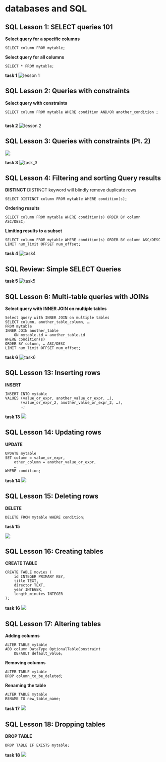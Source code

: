 # databases and SQL



## SQL Lesson 1: SELECT queries 101


**Select query for a specific columns**
```
SELECT column FROM mytable;
```
**Select query for all columns**
```
SELECT * FROM mytable;
```
**task 1**
![lesson 1](./img/1.png)


## SQL Lesson 2: Queries with constraints

**Select query with constraints**
```
SELECT column FROM mytable WHERE condition AND/OR another_condition ;
   
```

**task 2**
![lesson 2](./img/2.png)

## SQL Lesson 3: Queries with constraints (Pt. 2)

![](./img/3.png)


**task 3**
![task_3](./img/TASK%203.png)

## SQL Lesson 4: Filtering and sorting Query results

**DISTINCT**
DISTINCT keyword will blindly remove duplicate rows

```
SELECT DISTINCT column FROM mytable WHERE condition(s);
```

**Ordering results**

```
SELECT column FROM mytable WHERE condition(s) ORDER BY column ASC/DESC;
```

**Limiting results to a subset**
```
SELECT column FROM mytable WHERE condition(s) ORDER BY column ASC/DESC LIMIT num_limit OFFSET num_offset;
```

**task 4**
![task4](./img/TASK%204.png)

## SQL Review: Simple SELECT Queries

**task 5**
![task5](./img/TASK%205.png)

## SQL Lesson 6: Multi-table queries with JOINs

**Select query with INNER JOIN on multiple tables**
```
Select query with INNER JOIN on multiple tables
SELECT column, another_table_column, …
FROM mytable
INNER JOIN another_table 
    ON mytable.id = another_table.id
WHERE condition(s)
ORDER BY column, … ASC/DESC
LIMIT num_limit OFFSET num_offset;
```

**task 6**
![task6](./img/TASK%206.png)


## SQL Lesson 13: Inserting rows

**INSERT**

```
INSERT INTO mytable
VALUES (value_or_expr, another_value_or_expr, …),
       (value_or_expr_2, another_value_or_expr_2, …),
       …;
```
**task 13**
![](/img/TASK%2013.png)

## SQL Lesson 14: Updating rows

**UPDATE**
```
UPDATE mytable
SET column = value_or_expr, 
    other_column = another_value_or_expr, 
    …
WHERE condition;
```

**task 14**
![](/img/TASK%2014.png)

## SQL Lesson 15: Deleting rows

**DELETE**
```
DELETE FROM mytable WHERE condition;
```
**task 15**

![](./img/TASK%2015.png)

## SQL Lesson 16: Creating tables

**CREATE TABLE**
```
CREATE TABLE movies (
    id INTEGER PRIMARY KEY,
    title TEXT,
    director TEXT,
    year INTEGER, 
    length_minutes INTEGER
);
```
**task 16**
![](./img/task16.png)

## SQL Lesson 17: Altering tables

**Adding columns**
```
ALTER TABLE mytable
ADD column DataType OptionalTableConstraint 
    DEFAULT default_value;
```

**Removing columns**

```
ALTER TABLE mytable
DROP column_to_be_deleted;
```

**Renaming the table**

```
ALTER TABLE mytable
RENAME TO new_table_name;
```
**task 17**
![](./img/task17.png)

## SQL Lesson 18: Dropping tables

**DROP TABLE**

```
DROP TABLE IF EXISTS mytable;
```

**task 18**
![](./img/task18.png)

